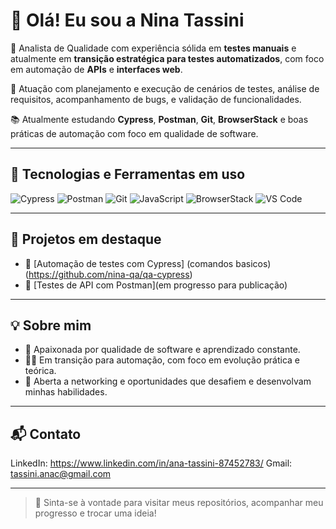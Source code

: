 # 👋 Olá! Eu sou a Nina Tassini

🎯 Analista de Qualidade com experiência sólida em **testes manuais** e atualmente em **transição estratégica para testes automatizados**, com foco em automação de **APIs** e **interfaces web**.

💼 Atuação com planejamento e execução de cenários de testes, análise de requisitos, acompanhamento de bugs, e validação de funcionalidades.

📚 Atualmente estudando **Cypress**, **Postman**, **Git**, **BrowserStack** e boas práticas de automação com foco em qualidade de software.

---

## 🧪 Tecnologias e Ferramentas em uso

![Cypress](https://img.shields.io/badge/-Cypress-17202C?logo=cypress&logoColor=white)
![Postman](https://img.shields.io/badge/-Postman-orange?logo=postman&logoColor=white)
![Git](https://img.shields.io/badge/-Git-F05032?logo=git&logoColor=white)
![JavaScript](https://img.shields.io/badge/-JavaScript-F7DF1E?logo=javascript&logoColor=black)
![BrowserStack](https://img.shields.io/badge/-BrowserStack-FF6F00?logo=browserstack&logoColor=white)
![VS Code](https://img.shields.io/badge/-VSCode-007ACC?logo=visual-studio-code&logoColor=white)

---

## 🚀 Projetos em destaque

- 🔗 [Automação de testes com Cypress] (comandos basicos) (https://github.com/nina-qa/qa-cypress)
- 🔗 [Testes de API com Postman](em progresso para publicação)


---

## 💡 Sobre mim

- 🔎 Apaixonada por qualidade de software e aprendizado constante.
- 👩‍💻 Em transição para automação, com foco em evolução prática e teórica.
- 🤝 Aberta a networking e oportunidades que desafiem e desenvolvam minhas habilidades.

---

## 📬 Contato

LinkedIn: https://www.linkedin.com/in/ana-tassini-87452783/
Gmail: tassini.anac@gmail.com

---

> 💬 Sinta-se à vontade para visitar meus repositórios, acompanhar meu progresso e trocar uma ideia!
